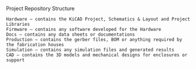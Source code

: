 Project Repository Structure

    Hardware — contains the KiCAD Project, Schematics & Layout and Project Libraries
    Firmware — contains any software developed for the Hardware
    Docs — contains any data sheets or documentations
    Production — contains the gerber files, BOM or anything required by the fabrication houses
    Simulation — contains any simulation files and generated results
    CAD — contains the 3D models and mechanical designs for enclosures or support
